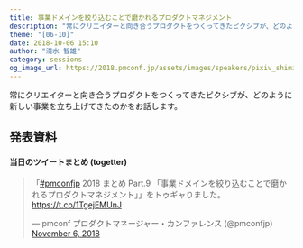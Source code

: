 ```yaml
---
title: 事業ドメインを絞り込むことで磨かれるプロダクトマネジメント
description: "常にクリエイターと向き合うプロダクトをつくってきたピクシブが、どのように新しい事業を立ち上げてきたのかをお話します。"
theme: "[06-10]"
date: 2018-10-06 15:10
author: "清水 智雄"
category: sessions
og_image_url: https://2018.pmconf.jp/assets/images/speakers/pixiv_shimizu.jpg
---
```

常にクリエイターと向き合うプロダクトをつくってきたピクシブが、どのように新しい事業を立ち上げてきたのかをお話します。

## 発表資料
<script async class="speakerdeck-embed" data-id="ae6b1c85d1ac460ab7a724d0f2b9bea9" data-ratio="1.77777777777778" src="//speakerdeck.com/assets/embed.js"></script>

#### 当日のツイートまとめ (togetter)
<blockquote class="twitter-tweet" data-lang="en"><p lang="ja" dir="ltr">「<a href="https://twitter.com/hashtag/pmconfjp?src=hash&amp;ref_src=twsrc%5Etfw">#pmconfjp</a> 2018 まとめ Part.9 「事業ドメインを絞り込むことで磨かれるプロダクトマネジメント」」をトゥギャりました。 <a href="https://t.co/1TgejEMUnJ">https://t.co/1TgejEMUnJ</a></p>&mdash; pmconf プロダクトマネージャー・カンファレンス (@pmconfjp) <a href="https://twitter.com/pmconfjp/status/1059698840054288384?ref_src=twsrc%5Etfw">November 6, 2018</a></blockquote>
<script async src="https://platform.twitter.com/widgets.js" charset="utf-8"></script>
